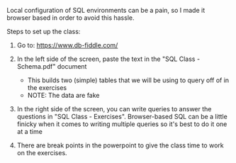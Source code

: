Local configuration of SQL environments can be a pain, so I made it browser based in order to avoid this hassle.

Steps to set up the class:

1. Go to: https://www.db-fiddle.com/
2. In the left side of the screen, paste the text in the "SQL Class - Schema.pdf" document
      - This builds two (simple) tables that we will be using to query off of in the exercises
      - NOTE: The data are fake
3. In the right side of the screen, you can write queries to answer the questions in "SQL Class - Exercises". Browser-based SQL can be a little finicky when it comes to writing multiple queries so it's best to do it one at a time

4. There are break points in the powerpoint to give the class time to work on the exercises.
